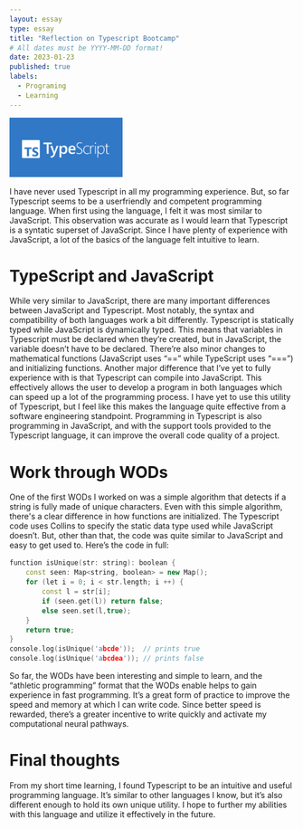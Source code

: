 ```yaml
---
layout: essay
type: essay
title: "Reflection on Typescript Bootcamp"
# All dates must be YYYY-MM-DD format!
date: 2023-01-23
published: true
labels:
  - Programing
  - Learning
---
```


<img width="200px" class="rounded float-start pe-4" src="../img/typeS_im.png">

I have never used Typescript in all my programming experience. But, so far Typescript seems to be a userfriendly and competent programming language. When first using the language, I felt it was most similar to JavaScript. This observation was accurate as I would learn that Typescript is a syntatic superset of JavaScript. Since I have plenty of experience with JavaScript, a lot of the basics of the language felt intuitive to learn. 

# TypeScript and JavaScript

While very similar to JavaScript, there are many important differences between JavaScript and Typescript. Most notably, the syntax and compatibility of both languages work a bit differently. Typescript is statically typed while JavaScript is dynamically typed. This means that variables in Typescript must be declared when they’re created, but in JavaScript, the variable doesn’t have to be declared. There’re also minor changes to mathematical functions (JavaScript uses “==” while TypeScript uses “===”) and initializing functions. Another major difference that I’ve yet to fully experience with is that Typescript can compile into JavaScript. This effectively allows the user to develop a program in both languages which can speed up a lot of the programming process. I have yet to use this utility of Typescript, but I feel like this makes the language quite effective from a software engineering standpoint. Programming in Typescript is also programming in JavaScript, and with the support tools provided to the Typescript language, it can improve the overall code quality of a project.  

# Work through WODs

One of the first WODs I worked on was a simple algorithm that detects if a string is fully made of unique characters. Even with this simple algorithm, there's a clear difference in how functions are initialized. The Typescript code uses Collins to specify the static data type used while JavaScript doesn’t. But, other than that, the code was quite similar to JavaScript and easy to get used to. Here’s the code in full:

```cpp
function isUnique(str: string): boolean {
    const seen: Map<string, boolean> = new Map();
    for (let i = 0; i < str.length; i ++) {
        const l = str[i];
        if (seen.get(l)) return false;
        else seen.set(l,true);
    }
    return true;
}
console.log(isUnique('abcde'));  // prints true
console.log(isUnique('abcdea')); // prints false
```
So far, the WODs have been interesting and simple to learn, and the “athletic programming” format that the WODs enable helps to gain experience in fast programming. It’s a great form of practice to improve the speed and memory at which I can write code. Since better speed is rewarded, there’s a greater incentive to write quickly and activate my computational neural pathways.

# Final thoughts

From my short time learning, I found Typescript to be an intuitive and useful programming language. It’s similar to other languages I know, but it’s also different enough to hold its own unique utility. I hope to further my abilities with this language and utilize it effectively in the future. 

